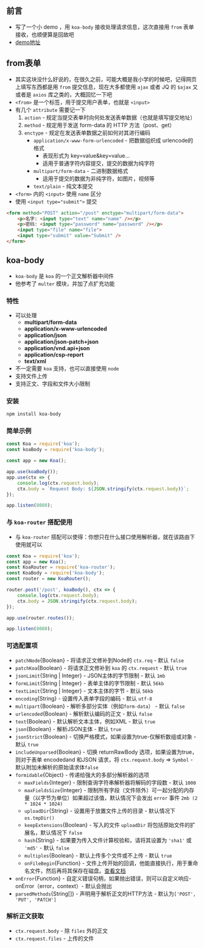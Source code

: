 ## 前言

+ 写了一个小 demo ，用 `koa-body` 接收处理请求信息，这次直接用 `from` 表单接收，也顺便算是回故吧
+ [demo地址](https://github.com/milk0v0/from-koa-body)



## from表单

+ 其实这块没什么好说的，在很久之前，可能大概是我小学的时候吧，记得网页上填写东西都是用 `from` 提交信息，现在大多都使用 `ajax` 或者 JQ 的 `$ajax` 又或者是 `axios` 库之类的，大概回忆一下吧
+  `<from>` 是一个标签，用于提交用户表单，也就是 `<input>`
+ 有几个 `attribute` 需要记一下
  1. `action` - 规定当提交表单时向何处发送表单数据（也就是填写提交地址）
  2. `method` - 规定用于发送 form-data 的 HTTP 方法（post、get）
  3. `enctype` - 规定在发送表单数据之前如何对其进行编码
     - `application/x-www-form-urlencoded` - 把数据组织成 urlencode的格式
       - 表现形式为 key=value&key=value...
       - 适用于普通字符内容提交，提交的数据为纯字符
     - `multipart/form-data` - 二进制数据格式
       - 适用于提交的数据为非纯字符，如图片，视频等
     - `text/plain` -  纯文本提交
+ `<form>` 内的 `<input>` 使用 `name` 区分
+ 使用 `<input type="submit">` 提交

```html
<form method="POST" action="/post" enctype="multipart/form-data">
    <p>名字: <input type="text" name="name" /></p>
    <p>密码: <input type="password" name="password" /></p>
    <input type="file" name="file">
    <input type="submit" value="Submit" />
</form>
```



## koa-body

+ `koa-body` 是 `koa` 的一个正文解析器中间件
+ 他参考了 `multer` 模块，并加了点扩充功能



### 特性

+ 可以处理
  + **multipart/form-data**
  + **application/x-www-urlencoded**
  + **application/json**
  + **application/json-patch+json**
  + **application/vnd.api+json**
  + **application/csp-report**
  + **text/xml**
+ 不一定需要 `koa` 支持，也可以直接使用 `node` 
+ 支持文件上传
+ 支持正文、字段和文件大小限制



### 安装

```sh
npm install koa-body
```



### 简单示例

```javascript
const Koa = require('koa');
const koaBody = require('koa-body');

const app = new Koa();

app.use(koaBody());
app.use(ctx => {
    console.log(ctx.request.body);
    ctx.body = `Request Body: ${JSON.stringify(ctx.request.body)}`;
});

app.listen(8080);
```



### 与 `koa-router` 搭配使用

+ 与 `koa-router` 搭配可以使得：你想只在什么接口使用解析器，就在该路由下使用就可以

```javascript
const Koa = require('koa');
const app = new Koa();
const KoaRouter = require('koa-router');
const KoaBody = require('koa-body');
const router = new KoaRouter();

router.post('/post', koaBody(), ctx => {
    console.log(ctx.request.body);
    ctx.body = JSON.stringify(ctx.request.body);
});

app.use(router.routes());

app.listen(8080);
```



### 可选配置项

+ `patchNode`{Boolean} - 将请求正文修补到Node的 `ctx.req` - 默认 `false`
+ `patchKoa`{Boolean} - 将请求正文修补到 `koa` 的 `ctx.request` - 默认 `true`
+ `jsonLimit`{String | Integer} - JSON主体的字节限制 - 默认 `1mb`
+ `formLimit`{String | Integer} - 表单主体的字节限制 - 默认 `56kb`
+ `textLimit`{String | Integer} - 文本主体的字节 - 默认 `56kb`
+ `encoding`{String} - 设置传入表单字段的编码 - 默认 `utf-8`
+ `multipart`{Boolean} - 解析多部分实体（例如`form-data`） - 默认 `false`
+ `urlencoded`{Boolean} - 解析默认编码的正文 - 默认 `false`
+ `text`{Boolean} - 默认解析文本主体，例如XML - 默认 `true`
+ `json`{Boolean} - 解析JSON主体 - 默认 `true`
+ `jsonStrict`{Boolean} - 切换严格模式，如果设置为true-仅解析数组或对象 - 默认 `true`
+ `includeUnparsed`{Boolean} - 切换 returnRawBody 选项，如果设置为true，则对于表单 encodedand 和JSON 请求，将 `ctx.request.body` => `Symbol` - 默认附加未解析的原始请求体`false`
+ `formidable`{Object} - 传递给强大的多部分解析器的选项
  + `maxFields`{Integer} - 限制查询字符串解析器将解码的字段数 - 默认 `1000`
  + `maxFieldsSize`{Integer} - 限制所有字段（文件除外）可一起分配的内存量（以字节为单位）如果超过该值，默认情况下会发出 `error` 事件 `2mb (2 * 1024 * 1024)`
  + `uploadDir`{String} - 设置用于放置文件上传的目录 - 默认情况下 `os.tmpDir()`
  + `keepExtensions`{Boolean} - 写入的文件 `uploadDir` 将包括原始文件的扩展名，默认情况下 `false`
  + `hash`{String} - 如果要为传入文件计算校验和，请将其设置为 `'sha1'` 或 `'md5'` - 默认 `false`
  + `multiples`{Boolean} - 默认上传多个文件或不上传 - 默认 `true`
  + `onFileBegin`{Function} - 文件上传开始的回调，他能直接执行，用于重命名文件，然后再将其保存在磁盘。[查看文档](https://github.com/felixge/node-formidable#filebegin)
+ `onError`{Function} - 自定义错误句柄，如果抛出错误，则可以自定义响应-onError（error，context）- 默认会抛出
+ `parsedMethods`{String[]} - 声明用于解析正文的HTTP方法 - 默认为`['POST', 'PUT', 'PATCH']`



### 解析正文获取

+ `ctx.request.body` - 除 `files` 外的正文
+ `ctx.request.files` - 上传的文件
